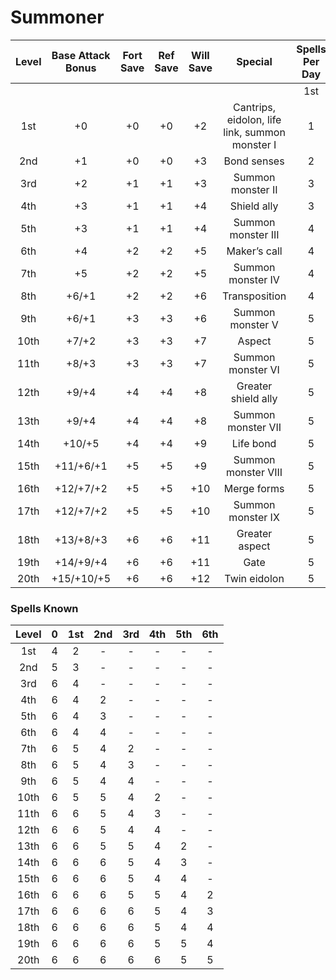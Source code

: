 # Summoner
| Level | Base Attack Bonus | Fort Save | Ref Save | Will Save |                    Special                     | Spells Per Day |     |     |     |     |     |
|:-----:|:-----------------:|:---------:|:--------:|:---------:|:----------------------------------------------:|:--------------:|:---:|:---:|:---:|:---:|:---:|
|       |                   |           |          |           |                                                |      1st       | 2nd | 3rd | 4th | 5th | 6th |
|  1st  |        +0         |    +0     |    +0    |    +2     | Cantrips, eidolon, life link, summon monster I |       1        |  -  |  -  |  -  |  -  |  -  |
|  2nd  |        +1         |    +0     |    +0    |    +3     |                  Bond senses                   |       2        |  -  |  -  |  -  |  -  |  -  |
|  3rd  |        +2         |    +1     |    +1    |    +3     |               Summon monster II                |       3        |  -  |  -  |  -  |  -  |  -  |
|  4th  |        +3         |    +1     |    +1    |    +4     |                  Shield ally                   |       3        |  1  |  -  |  -  |  -  |  -  |
|  5th  |        +3         |    +1     |    +1    |    +4     |               Summon monster III               |       4        |  2  |  -  |  -  |  -  |  -  |
|  6th  |        +4         |    +2     |    +2    |    +5     |                  Maker’s call                  |       4        |  3  |  -  |  -  |  -  |  -  |
|  7th  |        +5         |    +2     |    +2    |    +5     |               Summon monster IV                |       4        |  3  |  1  |  -  |  -  |  -  |
|  8th  |       +6/+1       |    +2     |    +2    |    +6     |                 Transposition                  |       4        |  4  |  2  |  -  |  -  |  -  |
|  9th  |       +6/+1       |    +3     |    +3    |    +6     |                Summon monster V                |       5        |  4  |  3  |  -  |  -  |  -  |
| 10th  |       +7/+2       |    +3     |    +3    |    +7     |                     Aspect                     |       5        |  4  |  3  |  1  |  -  |  -  |
| 11th  |       +8/+3       |    +3     |    +3    |    +7     |               Summon monster VI                |       5        |  4  |  4  |  2  |  -  |  -  |
| 12th  |       +9/+4       |    +4     |    +4    |    +8     |              Greater shield ally               |       5        |  5  |  4  |  3  |  -  |  -  |
| 13th  |       +9/+4       |    +4     |    +4    |    +8     |               Summon monster VII               |       5        |  5  |  4  |  3  |  1  |  -  |
| 14th  |      +10/+5       |    +4     |    +4    |    +9     |                   Life bond                    |       5        |  5  |  4  |  4  |  2  |  -  |
| 15th  |     +11/+6/+1     |    +5     |    +5    |    +9     |              Summon monster VIII               |       5        |  5  |  5  |  4  |  3  |  -  |
| 16th  |     +12/+7/+2     |    +5     |    +5    |    +10    |                  Merge forms                   |       5        |  5  |  5  |  4  |  3  |  1  |
| 17th  |     +12/+7/+2     |    +5     |    +5    |    +10    |               Summon monster IX                |       5        |  5  |  5  |  4  |  4  |  2  |
| 18th  |     +13/+8/+3     |    +6     |    +6    |    +11    |                 Greater aspect                 |       5        |  5  |  5  |  5  |  4  |  3  |
| 19th  |     +14/+9/+4     |    +6     |    +6    |    +11    |                      Gate                      |       5        |  5  |  5  |  5  |  5  |  4  |
| 20th  |    +15/+10/+5     |    +6     |    +6    |    +12    |                  Twin eidolon                  |       5        |  5  |  5  |  5  |  5  |  5  |

### Spells Known
| Level | 0 | 1st | 2nd | 3rd | 4th | 5th | 6th |
|:-----:|:-:|:---:|:---:|:---:|:---:|:---:|:---:|
|  1st  | 4 |  2  |  -  |  -  |  -  |  -  |  -  |
|  2nd  | 5 |  3  |  -  |  -  |  -  |  -  |  -  |
|  3rd  | 6 |  4  |  -  |  -  |  -  |  -  |  -  |
|  4th  | 6 |  4  |  2  |  -  |  -  |  -  |  -  |
|  5th  | 6 |  4  |  3  |  -  |  -  |  -  |  -  |
|  6th  | 6 |  4  |  4  |  -  |  -  |  -  |  -  |
|  7th  | 6 |  5  |  4  |  2  |  -  |  -  |  -  |
|  8th  | 6 |  5  |  4  |  3  |  -  |  -  |  -  |
|  9th  | 6 |  5  |  4  |  4  |  -  |  -  |  -  |
|  10th | 6 |  5  |  5  |  4  |  2  |  -  |  -  |
|  11th | 6 |  6  |  5  |  4  |  3  |  -  |  -  |
|  12th | 6 |  6  |  5  |  4  |  4  |  -  |  -  |
|  13th | 6 |  6  |  5  |  5  |  4  |  2  |  -  |
|  14th | 6 |  6  |  6  |  5  |  4  |  3  |  -  |
|  15th | 6 |  6  |  6  |  5  |  4  |  4  |  -  |
|  16th | 6 |  6  |  6  |  5  |  5  |  4  |  2  |
|  17th | 6 |  6  |  6  |  6  |  5  |  4  |  3  |
|  18th | 6 |  6  |  6  |  6  |  5  |  4  |  4  |
|  19th | 6 |  6  |  6  |  6  |  5  |  5  |  4  |
|  20th | 6 |  6  |  6  |  6  |  6  |  5  |  5  |